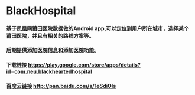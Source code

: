 # BlackHospital

#### 基于凤凰网莆田医院数据做的Android app,可以定位到用户所在城市，选择某个莆田医院，并且有相关的路线方案等。

#### 后期提供添加医院信息和添加医院功能。

#### 下载链接 https://play.google.com/store/apps/details?id=com.neu.blackheartedhospital

#### 百度云链接 http://pan.baidu.com/s/1eSdiOls




